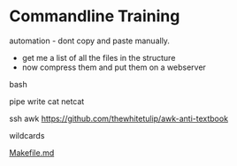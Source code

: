Commandline Training
====================

automation - dont copy and paste manually.
  - get me a list of all the files in the structure
  - now compress them and put them on a webserver


bash

pipe write
cat
netcat

ssh
awk
https://github.com/thewhitetulip/awk-anti-textbook


wildcards

[Makefile.md](Makefile)